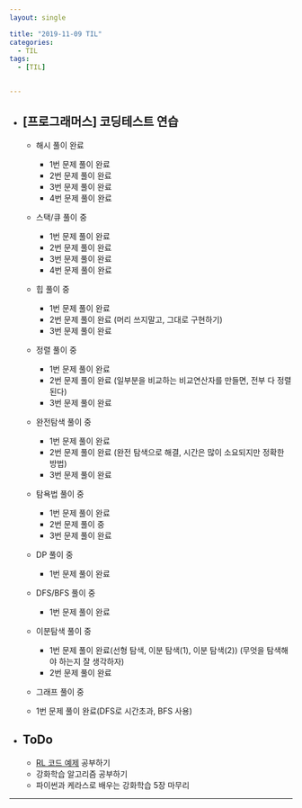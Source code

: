 ```yaml
---
layout: single

title: "2019-11-09 TIL"
categories:
  - TIL
tags:
  - [TIL]


---
```




- ## [프로그래머스] 코딩테스트 연습

  - 해시 풀이 완료

    - 1번 문제 풀이 완료
    - 2번 문제 풀이 완료
    - 3번 문제 풀이 완료
    - 4번 문제 풀이 완료

  - 스택/큐 풀이 중

    - 1번 문제 풀이 완료
    - 2번 문제 풀이 완료
    - 3번 문제 풀이 완료
    - 4번 문제 풀이 완료

  - 힙 풀이 중

    - 1번 문제 풀이 완료
    - 2번 문제 풀이 완료 (머리 쓰지말고, 그대로 구현하기)
    - 3번 문제 풀이 완료

  - 정렬 풀이 중

    - 1번 문제 풀이 완료
    - 2번 문제 풀이 완료 (일부분을 비교하는 비교연산자를 만들면, 전부 다 정렬된다)
    - 3번 문제 풀이 완료

  - 완전탐색 풀이 중

    - 1번 문제 풀이 완료
    - 2번 문제 풀이 완료 (완전 탐색으로 해결, 시간은 많이 소요되지만 정확한 방법)
    - 3번 문제 풀이 완료

  - 탐욕법 풀이 중

    - 1번 문제 풀이 완료
    - 2번 문제 풀이 중
    - 3번 문제 풀이 완료

  - DP 풀이 중

    - 1번 문제 풀이 완료

  - DFS/BFS 풀이 중

    - 1번 문제 풀이 완료

  - 이분탐색 풀이 중
    
    - 1번 문제 풀이 완료(선형 탐색, 이분 탐색(1), 이분 탐색(2)) (무엇을 탐색해야 하는지 잘 생각하자)
    - 2번 문제 풀이 완료
    
  - 그래프 풀이 중
    
  - 1번 문제 풀이 완료(DFS로 시간초과, BFS 사용)
    
    
    
    

- ## ToDo

  - [RL 코드 예제](https://github.com/rlcode/reinforcement-learning-kr) 공부하기
  - 강화학습 알고리즘 공부하기
  - 파이썬과 케라스로 배우는 강화학습 5장 마무리

------

